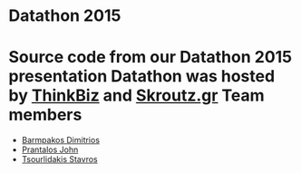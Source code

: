 # Datathon 2015
Source code from our Datathon 2015 presentation
Datathon was hosted by [ThinkBiz](http://thinkbiz.gr/en) and [Skroutz.gr](http://www.skroutz.gr/)
Team members
============
* [Barmpakos Dimitrios](https://www.linkedin.com/in/dimitriosbarmpakos)
* [Prantalos John](https://www.linkedin.com/in/johnprantalos)
* [Tsourlidakis Stavros](https://www.linkedin.com/in/stsourlidakis)
